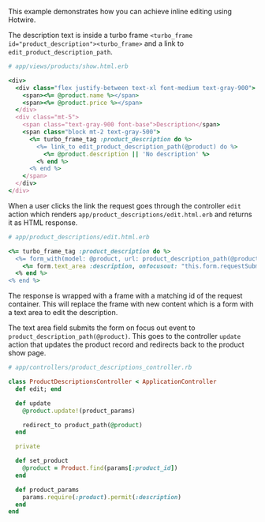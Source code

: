 This example demonstrates how you can achieve inline editing using Hotwire. 

The description text is inside a turbo frame `<turbo_frame id="product_description"><turbo_frame>` and a link to `edit_product_description_path`. 

```rb
# app/views/products/show.html.erb

<div>
  <div class="flex justify-between text-xl font-medium text-gray-900">
    <span><%= @product.name %></span>
    <span><%= @product.price %></span>
  </div>
  <div class="mt-5">
    <span class="text-gray-900 font-base">Description</span>
    <span class="block mt-2 text-gray-500">
      <%= turbo_frame_tag :product_description do %>
        <%= link_to edit_product_description_path(@product) do %>
          <%= @product.description || 'No description' %>
        <% end %>
      <% end %>
    </span>
  </div>
</div>
```
 When a user clicks the link the request goes through the controller `edit` action which renders `app/product_descriptions/edit.html.erb` and returns it as HTML response.

```rb
# app/product_descriptions/edit.html.erb

<%= turbo_frame_tag :product_description do %>
  <%= form_with(model: @product, url: product_description_path(@product), data: { turbo_frame: "_top"}) do |form |%>
    <%= form.text_area :description, onfocusout: "this.form.requestSubmit()", class: "w-full border-gray-300 rounded-lg" %>
  <% end %>
<% end %>
```

The response is wrapped with a frame with a matching id of the request container. This will replace the frame with new content which is a form with a text area to edit the description. 

The text area field submits the form on focus out event to `product_description_path(@product)`. This goes to the controller `update` action that updates the product record and redirects back to the product show page.


```rb
# app/controllers/product_descriptions_controller.rb

class ProductDescriptionsController < ApplicationController
  def edit; end

  def update 
    @product.update!(product_params)

    redirect_to product_path(@product)
  end

  private

  def set_product
    @product = Product.find(params[:product_id])
  end

  def product_params
    params.require(:product).permit(:description)
  end
end
```
